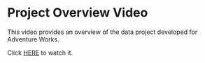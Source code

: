 # Project Overview Video

This video provides an overview of the data project developed for Adventure Works. 

Click [HERE](https://youtu.be/qBoikxUxzT8) to watch it. 
